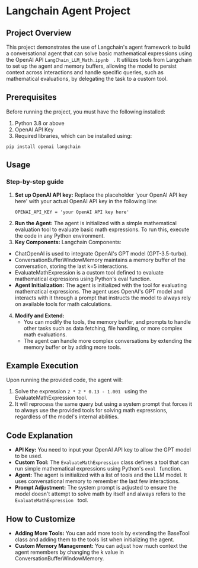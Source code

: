 # Langchain Agent Project


## Project Overview
This project demonstrates the use of Langchain's agent framework to build a conversational agent that can solve basic mathematical expressions using the OpenAI API ```` LangChain_LLM_Math.ipynb   ````. It utilizes tools from Langchain to set up the agent and memory buffers, allowing the model to persist context across interactions and handle specific queries, such as mathematical evaluations, by delegating the task to a custom tool.


## Prerequisites
Before running the project, you must have the following installed:

1. Python 3.8 or above
2. OpenAI API Key
3. Required libraries, which can be installed using: 
````
pip install openai langchain
````

## Usage
### Step-by-step guide
1. **Set up OpenAI API key:** Replace the placeholder 'your OpenAI API key here' with your actual OpenAI API key in the following line:
   ````
   OPENAI_API_KEY = 'your OpenAI API key here'
   ````
2.  **Run the Agent:** The agent is initialized with a simple mathematical evaluation tool to evaluate basic math expressions. To run this, execute the code in any Python environment.
3.  **Key Components:** Langchain Components:
  *   ChatOpenAI is used to integrate OpenAI's GPT model (GPT-3.5-turbo).
  *   ConversationBufferWindowMemory maintains a memory buffer of the conversation, storing the last k=5 interactions.
  *   EvaluateMathExpression is a custom tool defined to evaluate mathematical expressions using Python's eval function.
  *  **Agent Initialization:** The agent is initialized with the tool for evaluating mathematical expressions. The agent uses OpenAI's GPT model and interacts 
        with it through a prompt that instructs the model to always rely on available tools for math calculations.
4. **Modify and Extend:**
    * You can modify the tools, the memory buffer, and prompts to handle other tasks such as data fetching, file handling, or more complex math evaluations.
    * The agent can handle more complex conversations by extending the memory buffer or by adding more tools.

## Example Execution
Upon running the provided code, the agent will:
1. Solve the expression ````2 * 2 * 0.13 - 1.001 ```` using the EvaluateMathExpression tool.
2. It will reprocess the same query but using a system prompt that forces it to always use the provided tools for solving math expressions, regardless of the model's internal abilities.

## Code Explanation
* **API Key:** You need to input your OpenAI API key to allow the GPT model to be used.
* **Custom Tool:** The  ```` EvaluateMathExpression ```` class defines a tool that can run simple mathematical expressions using Python's  ```` eval  ```` function.
* **Agent:** The agent is initialized with a list of tools and the LLM model. It uses conversational memory to remember the last few interactions.
* **Prompt Adjustment:** The system prompt is adjusted to ensure the model doesn't attempt to solve math by itself and always refers to the  ```` EvaluateMathExpression  ```` tool.

## How to Customize
* **Adding More Tools:** You can add more tools by extending the BaseTool class and adding them to the tools list when initializing the agent.
* **Custom Memory Management:** You can adjust how much context the agent remembers by changing the k value in ConversationBufferWindowMemory.
